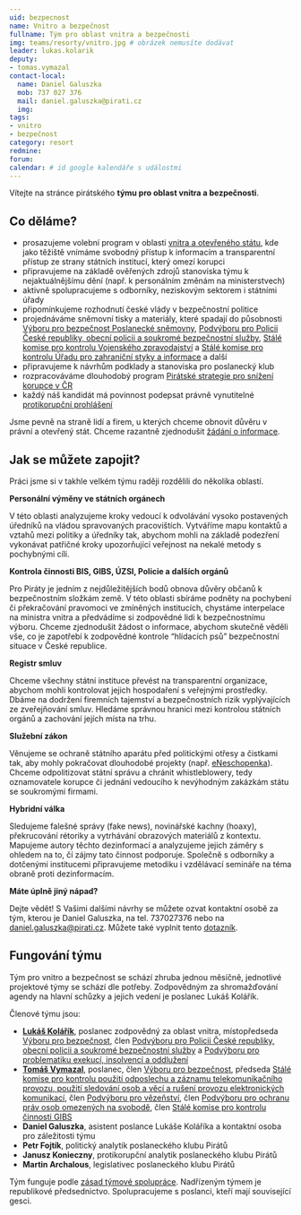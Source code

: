 ```yaml
---
uid: bezpecnost
name: Vnitro a bezpečnost
fullname: Tým pro oblast vnitra a bezpečnosti
img: teams/resorty/vnitro.jpg # obrázek nemusíte dodávat
leader: lukas.kolarik
deputy:
- tomas.vymazal
contact-local:
  name: Daniel Galuszka
  mob: 737 027 376
  mail: daniel.galuszka@pirati.cz
  img: 
tags:
- vnitro
- bezpečnost
category: resort
redmine:
forum:
calendar: # id google kalendáře s událostmi
---
```


Vítejte na stránce pirátského **týmu pro oblast vnitra a bezpečnosti**.

Co děláme?
----------

* prosazujeme volební program v oblasti [vnitra a otevřeného státu](https://www.pirati.cz/program/psp2017/vnitro/), kde jako těžiště vnímáme svobodný přístup k informacím a transparentní přístup ze strany státních institucí, který omezí korupci
* připravujeme na základě ověřených zdrojů stanoviska týmu k nejaktuálnějšímu dění (např. k personálním změnám na ministerstvech)
* aktivně spolupracujeme s odborníky, neziskovým sektorem i státními úřady
* připomínkujeme rozhodnutí české vlády v bezpečnostní politice
* projednáváme sněmovní tisky a materiály, které spadají do působnosti [Výboru pro bezpečnost Poslanecké sněmovny](http://www.psp.cz/sqw/hp.sqw?k=4900), [Podvýboru pro Policii České republiky, obecní policii a soukromé bezpečnostní služby](http://www.psp.cz/sqw/hp.sqw?k=4923), [Stálé komise pro kontrolu Vojenského zpravodajství](http://www.psp.cz/sqw/hp.sqw?k=7900) a [Stálé komise pro kontrolu Úřadu pro zahraniční styky a informace](http://www.psp.cz/sqw/hp.sqw?k=8100) a další
* připravujeme k návrhům podklady a stanoviska pro poslanecký klub
* rozpracováváme dlouhodobý program [Pirátské strategie pro snížení korupce v ČR](https://wiki.pirati.cz/navrhy/program/protikorupcni-strategie)
* každý náš kandidát má povinnost podepsat právně vynutitelné [protikorupční prohlášení](https://www.pirati.cz/program/psp2017/kodex-poslance/)

Jsme pevně na straně lidí a firem, u kterých chceme obnovit důvěru v právní a otevřený stát. Chceme razantně zjednodušit [žádání o informace](https://docs.google.com/document/d/1eGgFLuNHWKcQEYOSmS55k7yB2vyoL22ynR7_R3ZFh_E/edit).

Jak se můžete zapojit?
----------------------

Práci jsme si v takhle velkém týmu raději rozdělili do několika oblastí.

**Personální výměny ve státních orgánech**

V této oblasti analyzujeme kroky vedoucí k odvolávání vysoko postavených úředníků na vládou spravovaných pracovištích. Vytváříme mapu kontaktů a vztahů mezi politiky a úředníky tak, abychom mohli na základě podezření vykonávat patřičné kroky upozorňující veřejnost na nekalé metody s pochybnými cíli. 

**Kontrola činnosti BIS, GIBS, ÚZSI, Policie a dalších orgánů**

Pro Piráty je jedním z nejdůležitějších bodů obnova důvěry občanů k bezpečnostním složkám země. V této oblasti sbíráme podněty na pochybení či překračování pravomoci ve zmíněných institucích, chystáme interpelace na ministra vnitra a předvádíme si zodpovědné lidi k bezpečnostnímu výboru. Chceme zjednodušit žádost o informace, abychom skutečně věděli vše, co je zapotřebí k zodpovědné kontrole “hlídacích psů” bezpečnostní situace v České republice. 

**Registr smluv**

Chceme všechny státní instituce převést na transparentní organizace, abychom mohli kontrolovat jejich hospodaření s veřejnými prostředky. Dbáme na dodržení firemních tajemství a bezpečnostních rizik vyplývajících ze zveřejňování smluv. Hledáme správnou hranici mezi kontrolou státních orgánů a zachování jejích místa na trhu. 

**Služební zákon**

Věnujeme se ochraně státního aparátu před politickými otřesy a čistkami tak, aby mohly pokračovat dlouhodobé projekty (např. [eNeschopenka](https://www.pirati.cz/tiskove-zpravy/pirati-e-neschopenka-jde-k-ledu.html)). Chceme odpolitizovat státní správu a chránit whistleblowery, tedy oznamovatele korupce či jednání vedoucího k nevýhodným zakázkám státu se soukromými firmami. 

**Hybridní válka**

Sledujeme falešné správy (fake news), novinářské kachny (hoaxy), překrucování rétoriky a vytrhávání obrazových materiálů z kontextu. Mapujeme autory těchto dezinformací a analyzujeme jejich záměry s ohledem na to, čí zájmy tato činnost podporuje. Společně s odborníky a dotčenými institucemi připravujeme metodiku i vzdělávací semináře na téma obraně proti dezinformacím.

**Máte úplně jiný nápad?**

Dejte vědět! S Vašimi dalšími návrhy se můžete ozvat kontaktní osobě za tým, kterou je Daniel Galuszka, na tel. 737027376 nebo na daniel.galuszka@pirati.cz. Můžete také vyplnit tento [dotazník](https://goo.gl/forms/TNCUQ2Qmbf43AqwY2).

Fungování týmu
----------------------

Tým pro vnitro a bezpečnost se schází zhruba jednou měsíčně, jednotlivé projektové týmy se schází dle potřeby. Zodpovědným za shromažďování agendy na hlavní schůzky a jejich vedení je poslanec Lukáš Kolářík.

Členové týmu jsou:

* **[Lukáš Kolářík](https://www.pirati.cz/lide/lukas-kolarik/)**, poslanec zodpovědný za oblast vnitra, místopředseda [Výboru pro bezpečnost](http://www.psp.cz/sqw/hp.sqw?k=4900), člen [Podvýboru pro Policii České republiky, obecní policii a soukromé bezpečnostní služby](http://www.psp.cz/sqw/hp.sqw?k=4923) a [Podvýboru pro problematiku exekucí, insolvencí a oddlužení](http://www.psp.cz/sqw/hp.sqw?k=4025)
* **[Tomáš Vymazal](https://www.pirati.cz/lide/tomas-vymazal/)**, poslanec, člen [Výboru pro bezpečnost](http://www.psp.cz/sqw/hp.sqw?k=4900), předseda [Stálé komise pro kontrolu použití odposlechu a záznamu telekomunikačního provozu, použití sledování osob a věcí a rušení provozu elektronických komunikací](http://www.psp.cz/sqw/hp.sqw?k=7600), člen [Podvýboru pro vězeňství](http://www.psp.cz/sqw/hp.sqw?k=4924), člen [Podvýboru pro ochranu práv osob omezených na svobodě](http://www.psp.cz/sqw/hp.sqw?k=3922), člen [Stálé komise pro kontrolu činnosti GIBS](http://www.psp.cz/sqw/hp.sqw?k=7500)
* **Daniel Galuszka**, asistent poslance Lukáše Koláříka a kontaktní osoba pro záležitosti týmu
* **Petr Fojtík**, politický analytik poslaneckého klubu Pirátů
* **Janusz Konieczny**, protikorupční analytik poslaneckého klubu Pirátů
* **Martin Archalous**, legislativec poslaneckého klubu Pirátů

Tým funguje podle [zásad týmové spolupráce](https://wiki.pirati.cz/rules/or_zatys). Nadřízeným týmem je republikové předsednictvo. Spolupracujeme s poslanci, kteří mají související gesci.
